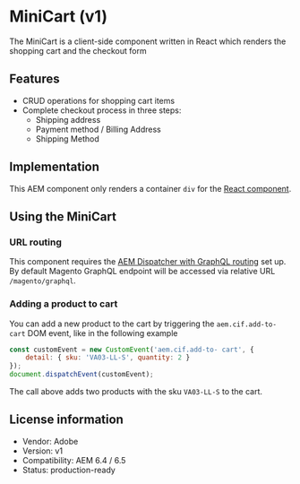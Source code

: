 # MiniCart (v1)

The MiniCart is a client-side component written in React which renders the shopping cart and the checkout form

## Features

-   CRUD operations for shopping cart items
-   Complete checkout process in three steps:
    -   Shipping address
    -   Payment method / Billing Address
    -   Shipping Method

## Implementation

This AEM component only renders a container `div` for the [React component](../../../../../../../../../../../../javascript/minicart).

## Using the MiniCart

### URL routing

This component requires the [AEM Dispatcher with GraphQL routing](../../../../../../../../../../../../../../../dispatcher) set up. By default Magento GraphQL endpoint will be accessed via relative URL `/magento/graphql`.

### Adding a product to cart

You can add a new product to the cart by triggering the `aem.cif.add-to-cart` DOM event, like in the following example

```javascript 1.6
const customEvent = new CustomEvent('aem.cif.add-to- cart', {
    detail: { sku: 'VA03-LL-S', quantity: 2 }
});
document.dispatchEvent(customEvent);
```

The call above adds two products with the sku `VA03-LL-S` to the cart.

## License information

-   Vendor: Adobe
-   Version: v1
-   Compatibility: AEM 6.4 / 6.5
-   Status: production-ready
